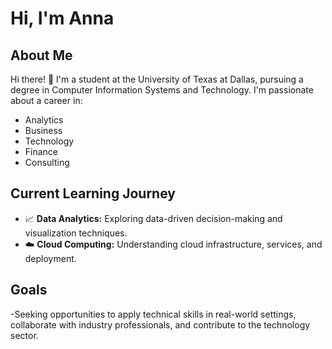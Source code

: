 # Hi, I'm Anna

## About Me
Hi there! 👋 I'm a student at the University of Texas at Dallas, pursuing a degree in Computer Information Systems and Technology. I'm passionate about a career in:
- Analytics
- Business
- Technology
- Finance
- Consulting

## Current Learning Journey
- 📈 **Data Analytics:** Exploring data-driven decision-making and visualization techniques.
- ☁️ **Cloud Computing:** Understanding cloud infrastructure, services, and deployment.

## Goals
-Seeking opportunities to apply technical skills in real-world settings, collaborate with industry professionals, and contribute to the technology sector.
